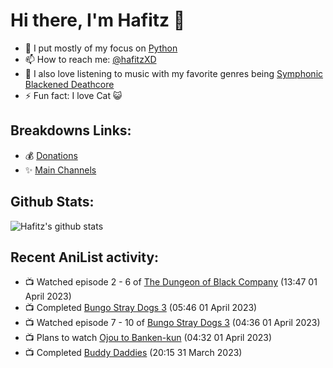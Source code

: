 # Hi there, I'm Hafitz 👋
- 🐍 I put mostly of my focus on [Python](https://python.org)
- 📫 How to reach me: [@hafitzXD](https://t.me/hafitzXD)
- 🎵 I also love listening to music with my favorite genres being [Symphonic Blackened Deathcore](https://youtu.be/qyYmS_iBcy4)
- ⚡ Fun fact: I love Cat 😺

## Breakdowns Links:
- 💰 [Donations](https://t.me/TheBreakdowns/2)
- ✨ [Main Channels](https://t.me/TheBreakdowns)

## Github Stats:
![Hafitz's github stats](https://github-readme-stats.vercel.app/api?username=breakdowns&show_icons=true&count_private=true&bg_color=00000000&text_color=777)

## Recent AniList activity:
<!-- ANILIST_ACTIVITY:start -->

-   📺 Watched episode 2 - 6 of [The Dungeon of Black Company](https://anilist.co/anime/120608) (13:47 01 April 2023)
-   📺 Completed [Bungo Stray Dogs 3](https://anilist.co/anime/103223) (05:46 01 April 2023)
-   📺 Watched episode 7 - 10 of [Bungo Stray Dogs 3](https://anilist.co/anime/103223) (04:36 01 April 2023)
-   📺 Plans to watch [Ojou to Banken-kun](https://anilist.co/anime/155527) (04:32 01 April 2023)
-   📺 Completed [Buddy Daddies](https://anilist.co/anime/155907) (20:15 31 March 2023)

<!-- ANILIST_ACTIVITY:end -->
